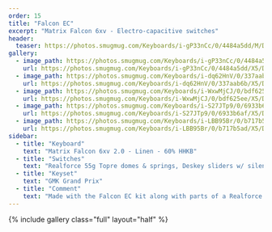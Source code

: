 ```yaml
---
order: 15
title: "Falcon EC"
excerpt: "Matrix Falcon 6xv - Electro-capacitive switches"
header:
  teaser: https://photos.smugmug.com/Keyboards/i-gP33nCc/0/4484a5dd/M/DSC_2890-NEF-M.jpg
gallery:
  - image_path: https://photos.smugmug.com/Keyboards/i-gP33nCc/0/4484a5dd/M/DSC_2890-NEF-M.jpg
    url: https://photos.smugmug.com/Keyboards/i-gP33nCc/0/4484a5dd/X5/DSC_2890-NEF-X5.jpg
  - image_path: https://photos.smugmug.com/Keyboards/i-dq62HnV/0/337aab6b/M/DSC_2901-NEF-M.jpg
    url: https://photos.smugmug.com/Keyboards/i-dq62HnV/0/337aab6b/X5/DSC_2901-NEF-X5.jpg
  - image_path: https://photos.smugmug.com/Keyboards/i-WxwMjCJ/0/bdf625ee/M/DSC_2889-NEF-M.jpg
    url: https://photos.smugmug.com/Keyboards/i-WxwMjCJ/0/bdf625ee/X5/DSC_2889-NEF-X5.jpg
  - image_path: https://photos.smugmug.com/Keyboards/i-S27JTp9/0/6933b6af/M/DSC_2943-NEF-M.jpg
    url: https://photos.smugmug.com/Keyboards/i-S27JTp9/0/6933b6af/X5/DSC_2943-NEF-X5.jpg
  - image_path: https://photos.smugmug.com/Keyboards/i-LBB95Br/0/b717b5ad/M/DSC_2941-NEF-M.jpg
    url: https://photos.smugmug.com/Keyboards/i-LBB95Br/0/b717b5ad/X5/DSC_2941-NEF-X5.jpg
sidebar:
  - title: "Keyboard"
    text: "Matrix Falcon 6xv 2.0 - Linen - 60% HHKB"
  - title: "Switches"
    text: "Realforce 55g Topre domes & springs, Deskey sliders w/ silencing rings, Realforce housings"
  - title: "Keyset"
    text: "GMK Grand Prix"
  - title: "Comment"
    text: "Made with the Falcon EC kit along with parts of a Realforce 87U 55g and Deskeys sliders, plate mount Cherry stabilizers"
---
```


{% include gallery class="full" layout="half" %}
